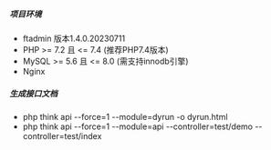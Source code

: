 ##### 项目环境
- ftadmin 版本1.4.0.20230711
- PHP >= 7.2 且 <= 7.4 (推荐PHP7.4版本)
- MySQL >= 5.6 且 <= 8.0 (需支持innodb引擎)
- Nginx

##### 生成接口文档
- php think api --force=1 --module=dyrun -o dyrun.html
- php think api --force=1 --module=api --controller=test/demo --controller=test/index

